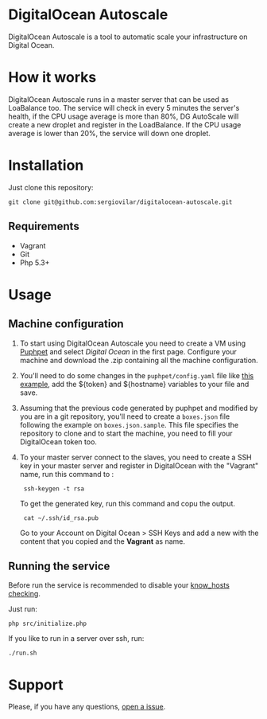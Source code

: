 # DigitalOcean Autoscale

DigitalOcean Autoscale is a tool to automatic scale your infrastructure on Digital Ocean.

# How it works

DigitalOcean Autoscale runs in a master server that can be used as LoaBalance too. The service will check in every 5 minutes the server's health, if the CPU usage average is more than 80%, DG AutoScale will create a new droplet and register in the LoadBalance. If the CPU usage average is lower than 20%, the service will down one droplet.

# Installation

Just clone this repository:
	
	git clone git@github.com:sergiovilar/digitalocean-autoscale.git

## Requirements

* Vagrant
* Git
* Php 5.3+

# Usage

## Machine configuration

1. To start using DigitalOcean Autoscale you need to create a VM using [Puphpet](https://puphpet.com/) and select *Digital Ocean* in the first page. Configure your machine and download the .zip containing all the machine configuration.

2. You'll need to do some changes in the `puphpet/config.yaml` file like [this example](https://github.com/sergiovilar/dg-application-server/blob/master/puphpet/config.yaml), add the ${token} and ${hostname} variables to your file and save.

3. Assuming that the previous code generated by puphpet and modified by you are in a git repository, you'll need to create a `boxes.json` file following the example on `boxes.json.sample`. This file specifies the repository to clone and to start the machine, you need to fill your DigitalOcean token too.

4. To your master server connect to the slaves, you need to create a SSH key in your master server and register in DigitalOcean with the "Vagrant" name, run this command to :

		ssh-keygen -t rsa
	
	To get the generated key, run this command and copu the output.
		
		cat ~/.ssh/id_rsa.pub
		
	Go to your Account on Digital Ocean > SSH Keys and add a new with the content that you copied and the **Vagrant** as name.
	
## Running the service

Before run the service is recommended to disable your [know_hosts checking](http://www.joedog.org/2012/07/ssh-disable-known_hosts-prompt/).

Just run:

	php src/initialize.php

If you like to run in a server over ssh, run:

    ./run.sh
    
# Support

Please, if you have any questions, [open a issue](https://github.com/sergiovilar/digitalocean-autoscale/issues).